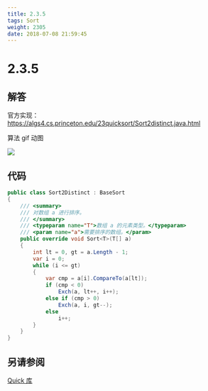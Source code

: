 ```yaml
---
title: 2.3.5
tags: Sort
weight: 2305
date: 2018-07-08 21:59:45
---
```


# 2.3.5


## 解答

官方实现：https://algs4.cs.princeton.edu/23quicksort/Sort2distinct.java.html

算法 gif 动图

![](/resources/2-3-5/1.gif)

## 代码

```csharp
public class Sort2Distinct : BaseSort
{
    /// <summary>
    /// 对数组 a 进行排序。
    /// </summary>
    /// <typeparam name="T">数组 a 的元素类型。</typeparam>
    /// <param name="a">需要排序的数组。</param>
    public override void Sort<T>(T[] a)
    {
        int lt = 0, gt = a.Length - 1;
        var i = 0;
        while (i <= gt)
        {
            var cmp = a[i].CompareTo(a[lt]);
            if (cmp < 0)
                Exch(a, lt++, i++);
            else if (cmp > 0)
                Exch(a, i, gt--);
            else
                i++;
        }
    }
}
```

## 另请参阅

[Quick 库](https://github.com/ikesnowy/Algorithms-4th-Edition-in-Csharp/tree/master/2%20Sorting/2.3/Quick)
